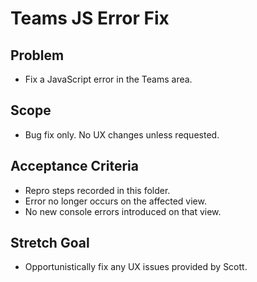 # Teams JS Error Fix

## Problem
- Fix a JavaScript error in the Teams area.

## Scope
- Bug fix only. No UX changes unless requested.

## Acceptance Criteria
- Repro steps recorded in this folder.
- Error no longer occurs on the affected view.
- No new console errors introduced on that view.

## Stretch Goal
- Opportunistically fix any UX issues provided by Scott.
